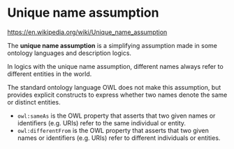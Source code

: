 # Unique name assumption

https://en.wikipedia.org/wiki/Unique_name_assumption

The **unique name assumption** is a simplifying assumption made in some ontology languages and description logics.

In logics with the unique name assumption, different names always refer to different entities in the world.

The standard ontology language OWL does not make this assumption, but provides explicit constructs to express whether two names denote the same or distinct entities.
* `owl:sameAs` is the OWL property that asserts that two given names or identifiers (e.g. URIs) refer to the same individual or entity.
* `owl:differentFrom` is the OWL property that asserts that two given names or identifiers (e.g. URIs) refer to different individuals or entities.
